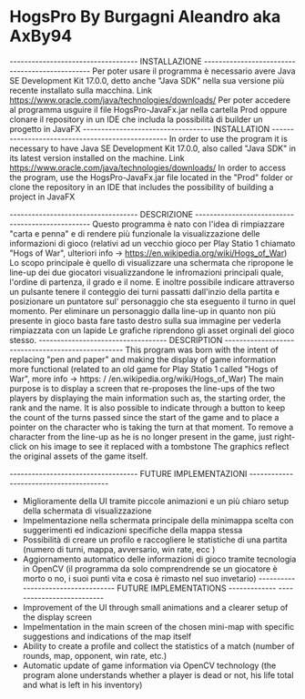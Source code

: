 # HogsPro By Burgagni Aleandro aka AxBy94
----------------------------------- INSTALLAZIONE -----------------------------------------------
Per poter usare il programma è necessario avere Java SE Development Kit 17.0.0, detto anche "Java SDK" nella sua versione più recente installato sulla macchina. Link https://www.oracle.com/java/technologies/downloads/
Per poter accedere al programma usguire il file HogsPro-JavaFx.jar nella cartella Prod oppure clonare il repository in un IDE che includa la possibilità di builder un progetto in JavaFX
----------------------------------- INSTALLATION -------------------------------------------------
In order to use the program it is necessary to have Java SE Development Kit 17.0.0, also called "Java SDK" in its latest version installed on the machine. Link https://www.oracle.com/java/technologies/downloads/
In order to access the program, use the HogsPro-JavaFx.jar file located in the "Prod" folder or clone the repository in an IDE that includes the possibility of building a project in JavaFX

----------------------------------- DESCRIZIONE -------------------------------------------------
Questo programma è nato con l'idea di rimpiazzare "carta e penna" e di rendere più funzionale la visualizzazione delle informazioni di gioco (relativi ad un vecchio gioco per Play Statio 1 chiamato "Hogs of War", ulteriori info -> https://en.wikipedia.org/wiki/Hogs_of_War) 
Lo scopo principale è quello di visualizzare una schermata che ripropone le line-up dei due giocatori visualizzandone le infromazioni principali quale, l'ordine di partenza, il grado e il nome.
E inoltre possibile indicare attraverso un pulsante tenere il conteggio dei turni passatti dall'inzio della partita e posizionare un puntatore sul' personaggio che sta eseguento il turno in quel momento.
Per eliminare un personaggio dalla line-up in quanto non più presente in gioco basta fare tasto destro sulla sua immagine per vederla rimpiazzata con un lapide
Le grafiche riprendono gli asset orginali del gioco stesso.
----------------------------------- DESCRIPTION --------------------------------------------------
This program was born with the intent of replacing "pen and paper" and making the display of game information more functional (related to an old game for Play Statio 1 called "Hogs of War", more info -> https: / /en.wikipedia.org/wiki/Hogs_of_War)
The main purpose is to display a screen that re-proposes the line-ups of the two players by displaying the main information such as, the starting order, the rank and the name.
It is also possible to indicate through a button to keep the count of the turns passed since the start of the game and to place a pointer on the character who is taking the turn at that moment.
To remove a character from the line-up as he is no longer present in the game, just right-click on his image to see it replaced with a tombstone
The graphics reflect the original assets of the game itself.

----------------------------------- FUTURE IMPLEMENTAZIONI ---------------------------------------
- Miglioramente della UI tramite piccole animazioni e un più chiaro setup della schermata di visualizzazione
- Impelmentazione nella schermata principale della minimappa scelta con suggerimenti ed indicazioni specifiche della mappa stessa
- Possibilità di creare un profilo e raccogliere le statistiche di una partita (numero di turni, mappa, avversario, win rate, ecc )
- Aggiornamento automatico delle informazioni di gioco tramite tecnologia in OpenCV (il programma da solo comprendrende se un giocatore è morto o no, i suoi punti vita e cosa è rimasto nel suo invetario)
----------------------------------- FUTURE IMPLEMENTATIONS ------------- --------------------------
- Improvement of the UI through small animations and a clearer setup of the display screen
- Impelmentation in the main screen of the chosen mini-map with specific suggestions and indications of the map itself
- Ability to create a profile and collect the statistics of a match (number of rounds, map, opponent, win rate, etc.)
- Automatic update of game information via OpenCV technology (the program alone understands whether a player is dead or not, his life total and what is left in his inventory)
